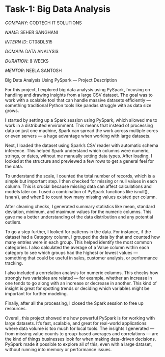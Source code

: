 # Task-1: Big Data Analysis

*COMPANY*: CODTECH IT SOLUTIONS

*NAME*: SEHER SANGHANI

*INTERN ID*: CT08DL515

*DOMAIN*: DATA ANALYSIS

*DURATION*: 8 WEEKS

*MENTOR*: NEELA SANTOSH

Big Data Analysis Using PySpark — Project Description

For this project, I explored big data analysis using PySpark, focusing on handling and drawing insights from a large CSV dataset. The goal was to work with a scalable tool that can handle massive datasets efficiently — something traditional Python tools like pandas struggle with as data size grows.

I started by setting up a Spark session using PySpark, which allowed me to work in a distributed environment. This means that instead of processing data on just one machine, Spark can spread the work across multiple cores or even servers — a huge advantage when working with large datasets.

Next, I loaded the dataset using Spark’s CSV reader with automatic schema inference. This helped Spark understand which columns were numeric, strings, or dates, without me manually setting data types. After loading, I looked at the structure and previewed a few rows to get a general feel for the data.

To understand the scale, I counted the total number of records, which is a simple but important step. I then checked for missing or null values in each column. This is crucial because missing data can affect calculations and models later on. I used a combination of PySpark functions like isnull(), isnan(), and when() to count how many missing values existed per column.

After cleaning checks, I generated summary statistics like mean, standard deviation, minimum, and maximum values for the numeric columns. This gave me a better understanding of the data distribution and any potential outliers.

To go a step further, I looked for patterns in the data. For instance, if the dataset had a Category column, I grouped the data by that and counted how many entries were in each group. This helped identify the most common categories. I also calculated the average of a Value column within each category to see which groups had the highest or lowest values — something that could be useful in sales, customer analysis, or performance tracking.

I also included a correlation analysis for numeric columns. This checks how strongly two variables are related — for example, whether an increase in one tends to go along with an increase or decrease in another. This kind of insight is great for spotting trends or deciding which variables might be important for further modeling.

Finally, after all the processing, I closed the Spark session to free up resources.

Overall, this project showed me how powerful PySpark is for working with large datasets. It’s fast, scalable, and great for real-world applications where data volume is too much for local tools. The insights I generated — from missing value counts to group-based averages and correlations — are the kind of things businesses look for when making data-driven decisions. PySpark made it possible to explore all of this, even with a large dataset, without running into memory or performance issues.

